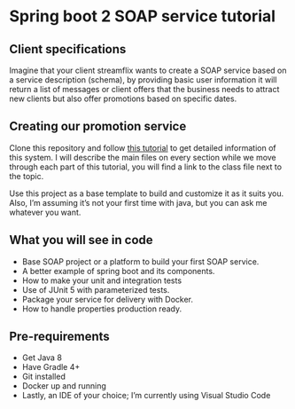 # Spring boot 2 SOAP service tutorial

## Client specifications
Imagine that your client streamflix wants to create a SOAP service based on a service description (schema), by providing basic user information it will return a list of messages or client offers that the business needs to attract new clients but also offer promotions based on specific dates.

## Creating our promotion service
Clone this repository and follow [this tutorial](https://medium.com/@marcojcapo/first-stop-a-soap-service-dd3498ad338d) to get detailed information of this system.
I will describe the main files on every section while we move through each part of this tutorial, you will find a link to the class file next to the topic.

Use this project as a base template to build and customize it as it suits you. Also, I’m assuming it’s not your first time with java, but you can ask me whatever you want.

## What you will see in code
* Base SOAP project or a platform to build your first SOAP service.
* A better example of spring boot and its components.
* How to make your unit and integration tests
* Use of JUnit 5 with parameterized tests.
* Package your service for delivery with Docker.
* How to handle properties production ready.

## Pre-requirements
* Get Java 8
* Have Gradle 4+
* Git installed
* Docker up and running
* Lastly, an IDE of your choice; I’m currently using Visual Studio Code
